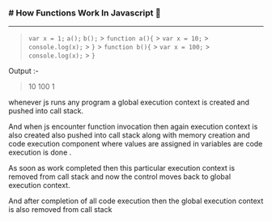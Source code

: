 ### # How Functions Work In Javascript 🔧

---

> `var x = 1;`
> `a();`
> `b();` > `function a(){` > `var x = 10;` > `console.log(x);` > `}` > `function b(){` > `var x = 100;` > `console.log(x);` > `}`

Output :-

> 10
> 100
> 1

whenever js runs any program a global execution context is created and pushed into call stack.

And when js encounter function invocation then again execution context is also created also pushed into call stack along with memory creation and code execution component where values are assigned in variables are code execution is done .

As soon as work completed then this particular execution context is removed from call stack and now the control moves back to global execution context.

And after completion of all code execution then the global execution context is also removed from call stack
